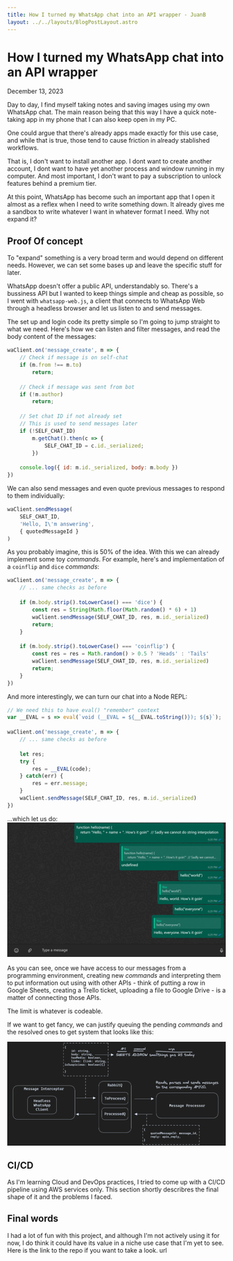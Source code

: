 ```yaml
---
title: How I turned my WhatsApp chat into an API wrapper - JuanB
layout: ../../layouts/BlogPostLayout.astro
---
```


# How I turned my WhatsApp chat into an API wrapper
<date>December 13, 2023</date>

Day to day, I find myself taking notes and saving images using my own WhatsApp chat.
The main reason being that this way I have a quick note-taking app in my phone that I can also
keep open in my PC.

One could argue that there's already apps made exactly for this use case, and while that is true,
those tend to cause friction in already stablished workflows.

That is, I don't want to install another app. I dont want to create another account, I dont want to have yet another process and window running in my computer. And most important, I don't want to pay a subscription to unlock features behind a premium tier.

At this point, WhatsApp has become such an important app that I open it almost as a reflex when I need to
write something down. It already gives me a sandbox to write whatever I want in whatever format I need.
Why not expand it?

## Proof Of concept
To "expand" something is a very broad term and would depend on different needs. However,
we can set some bases up and leave the specific stuff for later.

WhatsApp doesn't offer a public API, understandably so. There's a bussiness API but I wanted to keep
things simple and cheap as possible, so I went with `whatsapp-web.js`, a client that connects to
WhatsApp Web through a headless browser and let us listen to and send messages.

The set up and login code its pretty simple so I'm going to jump straight to what we need.
Here's how we can listen and filter messages, and read the body content of the messages:
    
```js
waClient.on('message_create', m => {
    // Check if message is on self-chat
    if (m.from !== m.to)
        return;

    // Check if message was sent from bot
    if (!m.author)
        return;

    // Set chat ID if not already set
    // This is used to send messages later
    if (!SELF_CHAT_ID)
        m.getChat().then(c => {
            SELF_CHAT_ID = c.id._serialized;
        })

    console.log({ id: m.id._serialized, body: m.body })
})
```

We can also send messages and even quote previous messages to respond to them individually:
```js
waClient.sendMessage(
    SELF_CHAT_ID,
    'Hello, I\'m answering',
    { quotedMessageId }
)
```
As you probably imagine, this is 50% of the idea. With this we can already implement some toy _commands_. For example,
here's and implementation of a `coinflip` and `dice` _commands_:

```js
waClient.on('message_create', m => {
    // ... same checks as before

    if (m.body.strip().toLowerCase() === 'dice') {
        const res = String(Math.floor(Math.random() * 6) + 1)
        waClient.sendMessage(SELF_CHAT_ID, res, m.id._serialized)
        return;
    }

    if (m.body.strip().toLowerCase() === 'coinflip') {
        const res = res = Math.random() > 0.5 ? 'Heads' : 'Tails'
        waClient.sendMessage(SELF_CHAT_ID, res, m.id._serialized)
        return;
    }
})
```

And more interestingly, we can turn our chat into a Node REPL:
```js
// We need this to have eval() "remember" context
var __EVAL = s => eval(`void (__EVAL = ${__EVAL.toString()}); ${s}`);

waClient.on('message_create', m => {
    // ... same checks as before

    let res;
    try {
        res = __EVAL(code);
    } catch(err) {
        res = err.message;
    }
    waClient.sendMessage(SELF_CHAT_ID, res, m.id._serialized)
})
```
...which let us do:
![Node REPL in WhatsApp](../../imgs/wabot-noderepl.png)

As you can see, once we have access to our messages from a programming environment, creating new _commands_ and interpreting
them to put information out using with other APIs - think of putting a row in Google Sheets, creating a Trello ticket,
uploading a file to Google Drive - is a matter of connecting those APIs.

The limit is whatever is codeable.

If we want to get fancy, we can justify queuing the pending _commands_ and the resolved ones to get system that looks
like this:

![Alt text](../../imgs/wabot-general.png)

## CI/CD
As I'm learning Cloud and DevOps practices, I tried to come up with a CI/CD pipeline using AWS services only. This section
shortly describres the final shape of it and the problems I faced.
	

## Final words
I had a lot of fun with this project, and although I'm not actively using it for now, I do think it could have its value
in a niche use case that I'm yet to see. Here is the link to the repo if you want to take a look. url
	